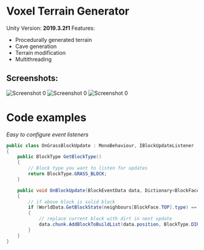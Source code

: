  # Voxel Terrain Generator
Unity Version: **2019.3.2f1**
Features:
* Procedurally generated terrain  
* Cave generation
* Terrain modification
* Multithreading  

## Screenshots:
![Screenshot 0](https://michalczemierowski.github.io/img/screenshots/voxel_terrain_generator-0.jpg)
![Screenshot 0](https://michalczemierowski.github.io/img/screenshots/voxel_terrain_generator-1.jpg)
![Screenshot 0](https://michalczemierowski.github.io/img/screenshots/voxel_terrain_generator-2.jpg)

# Code examples
*Easy to configure event listeners*
```csharp
public class OnGrassBlockUpdate : MonoBehaviour, IBlockUpdateListener
{
    public BlockType GetBlockType()
    {
	    // Block type you want to listen for updates
        return BlockType.GRASS_BLOCK;
    }

    public void OnBlockUpdate(BlockEventData data, Dictionary<BlockFace, BlockEventData> neighbours, params int[] args)
    {
        // if above block is solid block
        if (WorldData.GetBlockState(neighbours[BlockFace.TOP].type) == BlockState.SOLID)
        {
            // replace current block with dirt in next update
            data.chunk.AddBlockToBuildList(data.position, BlockType.DIRT);
        }
    }
}
```
